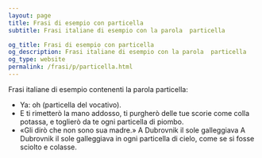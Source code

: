 ```yaml
---
layout: page
title: Frasi di esempio con particella 
subtitle: Frasi italiane di esempio con la parola  particella

og_title: Frasi di esempio con particella 
og_description: Frasi italiane di esempio con la parola  particella
og_type: website
permalink: /frasi/p/particella.html
---
```


Frasi italiane di esempio contenenti la parola particella:


- Ya: oh (particella del vocativo).
- E ti rimetterò la mano addosso, ti purgherò delle tue scorie come colla potassa, e toglierò da te ogni particella di piombo.
- «Gli dirò che non sono sua madre.» A Dubrovnik il sole galleggiava A Dubrovnik il sole galleggiava in ogni particella di cielo, come se si fosse sciolto e colasse.
